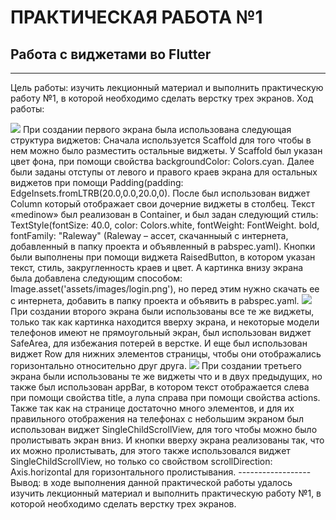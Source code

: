 # ПРАКТИЧЕСКАЯ РАБОТА №1
## Работа с виджетами во Flutter
------------------
Цель работы: изучить лекционный материал и выполнить практическую работу №1, в которой необходимо сделать верстку трех экранов.
Ход работы:
 
<img src="assets/images/111.png">
При создании первого экрана была использована следующая структура виджетов:
Сначала используется Scaffold для того чтобы в нем можно было разместить остальные виджеты. У Scaffold был указан цвет фона, при помощи свойства backgroundColor: Colors.cyan. Далее были заданы отступы от левого и правого краев экрана для остальных виджетов при помощи Padding(padding: EdgeInsets.fromLTRB(20.0,0.0,20.0,0). После был использован виджет Column который отображает свои дочерние виджеты в столбец. Текст «medinow» был реализован в Container, и был задан следующий стиль: TextStyle(fontSize: 40.0, color: Colors.white, fontWeight: FontWeight. bold, fontFamily: "Raleway" (Raleway – ассет, скачанныый с интернета, добавленный в папку проекта и объявленный в pabspec.yaml). Кнопки были выполнены при помощи виджета RaisedButton, в котором указан текст, стиль, закругленность краев и цвет. А картинка внизу экрана была добавлена следующим способом: Image.asset('assets/images/login.png'), но перед этим нужно скачать ее с интернета, добавить в папку проекта и объявить в pabspec.yaml.
 
<img src="assets/images/222.png">
При создании второго экрана были использованы все те же виджеты, только так как картинка находится вверху экрана, и некоторые модели телефонов имеют не прямоугольный экран, был использован виджет SafeArea, для избежания потерей в верстке. И еще был использован виджет Row для нижних элементов страницы, чтобы они отображались горизонтально относительно друг друга.
 
<img src="assets/images/333.png">
При создании третьего экрана были использованы те же виджеты что и в двух предыдущих, но также был использован appBar, в котором текст отображается слева при помощи свойства title, а лупа справа при помощи свойства actions. Также так как на странице достаточно много элементов, и для их правильного отображения на телефонах с небольшим экраном был использован виджет SingleChildScrollView, для того чтобы можно было пролистывать экран вниз. И кнопки вверху экрана реализованы так, что их можно пролистывать, для этого также использовался виджет SingleChildScrollView, но только со свойством scrollDirection: Axis.horizontal для горизонтального пролистывания.
------------------
Вывод: в ходе выполнения данной практической работы удалось изучить лекционный материал и выполнить практическую работу №1, в которой необходимо сделать верстку трех экранов.
